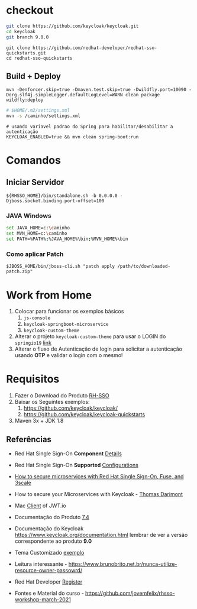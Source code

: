 

# checkout

```bash
git clone https://github.com/keycloak/keycloak.git
cd keycloak
git branch 9.0.0
```



```shell
git clone https://github.com/redhat-developer/redhat-sso-quickstarts.git
cd redhat-sso-quickstarts
```



## Build + Deploy

```shell
mvn -Denforcer.skip=true -Dmaven.test.skip=true -Dwildfly.port=10090 -Dorg.slf4j.simpleLogger.defaultLogLevel=WARN clean package wildfly:deploy 
```

```sh
# $HOME/.m2/settings.xml
mvn -s /caminho/settings.xml
```

```shell
# usando variavel padrao do Spring para habilitar/desabilitar a autenticação
KEYCLOAK_ENABLED=true && mvn clean spring-boot:run
```



# Comandos

## Iniciar Servidor

```shell
${RHSSO_HOME}/bin/standalone.sh -b 0.0.0.0 -Djboss.socket.binding.port-offset=100
```



### JAVA Windows

```bash
set JAVA_HOME=c:\caminho
set MVN_HOME=c:\caminho
set PATH=%PATH%;%JAVA_HOME%\bin;%MVN_HOME%\bin
```



### Como aplicar Patch

```shell
$JBOSS_HOME/bin/jboss-cli.sh "patch apply /path/to/downloaded-patch.zip"
```



# Work from Home

1. Colocar para funcionar os exemplos básicos
   1. `js-console`
   2. `keycloak-springboot-microservice`
   3. `keycloak-custom-theme`
2. Alterar o projeto `keycloak-custom-theme` para usar o LOGIN do `springio19` [link](https://github.com/jovemfelix/keycloak-docker-demo/tree/master/idm-system/keycloak/themes/springio19/)
3. Alterar o fluxo de Autenticação de login para solicitar a autenticação usando **OTP** e validar o login com o mesmo!



# Requisitos

1. Fazer o Download do Produto [RH-SSO](https://access.redhat.com/jbossnetwork/restricted/listSoftware.html?downloadType=distributions&product=core.service.rhsso)
2. Baixar os Seguintes exemplos:
   1. https://github.com/keycloak/keycloak/
   2. https://github.com/keycloak/keycloak-quickstarts
3. Maven 3x + JDK 1.8

## Referências

* Red Hat Single Sign-On **Component** [Details](https://access.redhat.com/articles/2342881)

* Red Hat Single Sign-On **Supported** [Configurations](https://access.redhat.com/articles/2342861)

* [How to secure microservices with Red Hat Single Sign-On, Fuse, and 3scale](https://access.redhat.com/jbossnetwork/restricted/listSoftware.html?downloadType=distributions&product=core.service.rhsso&version=7.3&productChanged=yes)

* How to secure your Microservices with Keycloak - [Thomas Darimont](https://www.youtube.com/watch?v=FyVHNJNriUQ&t=2567s)

* Mac [Client](https://gist.github.com/jovemfelix/2c24e07c10ae97be9635f12cd4862e90) of JWT.io

* Documentação do Produto [7.4](https://access.redhat.com/documentation/en-us/red_hat_single_sign-on/7.4/)

* Documentação do Keycloak https://www.keycloak.org/documentation.html lembrar de ver a versão correspondente ao produto **9.0**

* Tema Customizado [exemplo](https://github.com/jovemfelix/keycloak-bbd-theme)

* Leitura interessante - https://www.brunobrito.net.br/nunca-utilize-resource-owner-passowrd/

* Red Hat Developer [Register](https://developers.redhat.com/register)

* Fontes e Material do curso - https://github.com/jovemfelix/rhsso-workshop-march-2021

  

